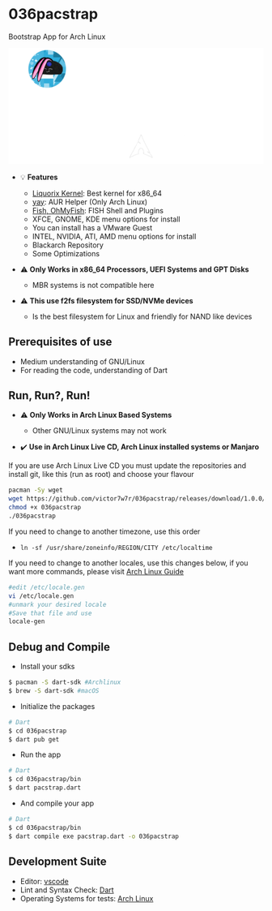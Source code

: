 # 036pacstrap

Bootstrap App for Arch Linux

![Alt text](brandwhite.png?raw=true "Title")

- :bulb: **Features**
  - [Liquorix Kernel](https://liquorix.net/): Best kernel for x86_64
  - [yay](https://github.com/Jguer/yay): AUR Helper (Only Arch Linux)
  - [Fish, OhMyFish](https://github.com/oh-my-fish/oh-my-fish): FISH Shell and Plugins
  - XFCE, GNOME, KDE menu options for install
  - You can install has a VMware Guest
  - INTEL, NVIDIA, ATI, AMD menu options for install
  - Blackarch Repository
  - Some Optimizations

- :warning: **Only Works in x86_64 Processors, UEFI Systems and GPT Disks**
  - MBR systems is not compatible here

- :warning: **This use f2fs filesystem for SSD/NVMe devices**
  - Is the best filesystem for Linux and friendly for NAND like devices

## Prerequisites of use

- Medium understanding of GNU/Linux
- For reading the code, understanding of Dart

## Run, Run?, Run!

- :warning: **Only Works in Arch Linux Based Systems**
  - Other GNU/Linux systems may not work

- :heavy_check_mark: **Use in Arch Linux Live CD, Arch Linux installed systems or Manjaro**

If you are use Arch Linux Live CD you must update the repositories and install git, like this (run as root) and choose your flavour

```bash
pacman -Sy wget
wget https://github.com/victor7w7r/036pacstrap/releases/download/1.0.0/036pacstrap
chmod +x 036pacstrap
./036pacstrap
```

If you need to change to another timezone, use this order

- `ln -sf /usr/share/zoneinfo/REGION/CITY /etc/localtime`

If you need to change to another locales, use this changes below, if you want more commands, please visit [Arch Linux Guide](https://wiki.archlinux.org/title/installation_guide)

```bash
#edit /etc/locale.gen
vi /etc/locale.gen
#unmark your desired locale
#Save that file and use
locale-gen
```

## Debug and Compile

- Install your sdks

```bash
$ pacman -S dart-sdk #Archlinux
$ brew -S dart-sdk #macOS
```

- Initialize the packages

```bash
# Dart
$ cd 036pacstrap
$ dart pub get
```

- Run the app

```bash
# Dart
$ cd 036pacstrap/bin
$ dart pacstrap.dart
```

- And compile your app

```bash
# Dart
$ cd 036pacstrap/bin
$ dart compile exe pacstrap.dart -o 036pacstrap
```

## Development Suite

- Editor: [vscode](https://code.visualstudio.com/)
- Lint and Syntax Check: [Dart](https://marketplace.visualstudio.com/items?itemName=Dart-Code.dart-code)
- Operating Systems for tests: [Arch Linux](https://archlinux.org/)

